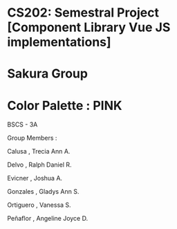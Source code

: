 # CS202: Semestral Project [Component Library Vue JS implementations]
# Sakura Group
# Color Palette : PINK
BSCS - 3A

Group Members :

Calusa , Trecia Ann A. 

Delvo , Ralph Daniel R.

Evicner , Joshua A. 

Gonzales , Gladys Ann S.

Ortiguero , Vanessa S.

Peñaflor , Angeline Joyce D.




